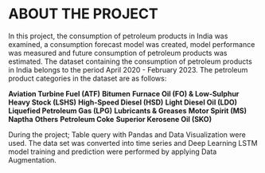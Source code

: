 # ABOUT THE PROJECT
In this project, the consumption of petroleum products in India was examined, a consumption forecast model was created, model performance was measured and future consumption of petroleum products was estimated.
The dataset containing the consumption of petroleum products in India belongs to the period April 2020 - February 2023.
The petroleum product categories in the dataset are as follows:

**Aviation Turbine Fuel (ATF)**
**Bitumen**
**Furnace Oil (FO) & Low-Sulphur Heavy Stock (LSHS)**
**High-Speed ​​Diesel (HSD)**
**Light Diesel Oil (LDO)**
**Liquefied Petroleum Gas (LPG)**
**Lubricants & Greases**
**Motor Spirit (MS)**
**Naptha**
**Others**
**Petroleum Coke**
**Superior Kerosene Oil (SKO)**

During the project;
Table query with Pandas and Data Visualization were used.
The data set was converted into time series and Deep Learning LSTM model training and prediction were performed by applying Data Augmentation.
